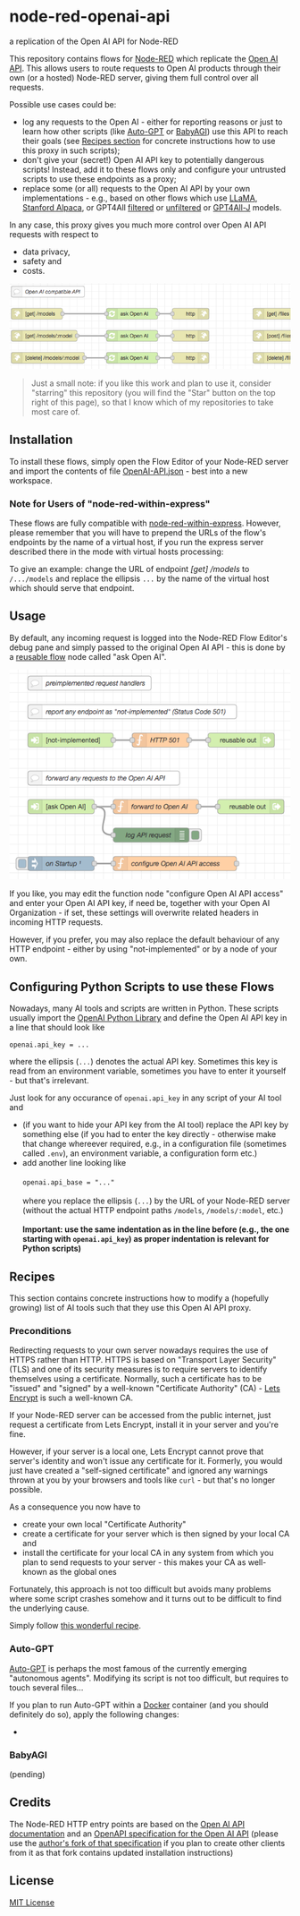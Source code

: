 # node-red-openai-api #

a replication of the Open AI API for Node-RED

This repository contains flows for [Node-RED](https://nodered.org/) which replicate the [Open AI API](https://platform.openai.com/docs/api-reference/introduction). This allows users to route requests to Open AI products through their own (or a hosted) Node-RED server, giving them full control over all requests.

Possible use cases could be:

* log any requests to the Open AI - either for reporting reasons or just to learn how other scripts (like [Auto-GPT](https://github.com/Significant-Gravitas/Auto-GPT) or [BabyAGI](https://github.com/yoheinakajima/babyagi)) use this API to reach their goals (see [Recipes section](#recipes) for concrete instructions how to use this proxy in such scripts);
* don't give your (secret!) Open AI API key to potentially dangerous scripts! Instead, add it to these flows only and configure your untrusted scripts to use these endpoints as a proxy;
* replace some (or all) requests to the Open AI API by your own implementations - e.g., based on other flows which use [LLaMA](https://github.com/rozek/node-red-flow-llama), [Stanford Alpaca](https://github.com/rozek/node-red-flow-alpaca), or GPT4All [filtered](https://github.com/rozek/node-red-flow-gpt4all-filtered) or [unfiltered](https://github.com/rozek/node-red-flow-gpt4all-unfiltered) or [GPT4All-J](https://github.com/rozek/node-red-flow-gpt4all-j) models.

In any case, this proxy gives you much more control over Open AI API requests with respect to

* data privacy,
* safety and
* costs.

![a small detail of the whole Open AI API replica](OpenAI-API_detail.png)

> Just a small note: if you like this work and plan to use it, consider "starring" this repository (you will find the "Star" button on the top right of this page), so that I know which of my repositories to take most care of.

## Installation ##

To install these flows, simply open the Flow Editor of your Node-RED server and import the contents of file [OpenAI-API.json](./OpenAI-API.json) - best into a new workspace.

### Note for Users of "node-red-within-express" ###

These flows are fully compatible with [node-red-within-express](https://github.com/rozek/node-red-within-express). However, please remember that you will have to prepend the URLs of the flow's endpoints by the name of a virtual host, if you run the express server described there in the mode with virtual hosts processing:

To give an example: change the URL of endpoint _[get] /models_ to `/.../models` and replace the ellipsis `...` by the name of the virtual host which should serve that endpoint.

## Usage ##

By default, any incoming request is logged into the Node-RED Flow Editor's debug pane and simply passed to the original Open AI API - this is done by a [reusable flow](https://github.com/rozek/node-red-contrib-reusable-flows) node called "ask Open AI".

![pre-implemented Open AI API Handlers](OpenAI-API-Handlers.png)

If you like, you may edit the function node "configure Open AI API access" and enter your Open AI API key, if need be, together with your Open AI Organization - if set, these settings will overwrite related headers in incoming HTTP requests.

However, if you prefer, you may also replace the default behaviour of any HTTP endpoint - either by using "not-implemented" or by a node of your own.

## Configuring Python Scripts to use these Flows ##

Nowadays, many AI tools and scripts are written in Python. These scripts usually import the [OpenAI Python Library](https://github.com/openai/openai-python) and define the Open AI API key in a line that should look like

```
openai.api_key = ...
```

where the ellipsis (`...`) denotes the actual API key. Sometimes this key is read from an environment variable, sometimes you have to enter it yourself - but that's irrelevant.

Just look for any occurance of `openai.api_key` in any script of your AI tool and

* (if you want to hide your API key from the AI tool) replace the API key by something else (if you had to enter the key directly - otherwise make that change whereever required, e.g., in a configuration file (sometimes called `.env`), an environment variable, a configuration form etc.)
* add another line looking like<br>&nbsp;<br>`openai.api_base = "..."`<br>&nbsp;<br>where you replace the ellipsis (`...`) by the URL of your Node-RED server (without the actual HTTP endpoint paths `/models`, `/models/:model`, etc.)<br>&nbsp;<br>**Important: use the same indentation as in the line before (e.g., the one starting with `openai.api_key`) as proper indentation is relevant for Python scripts)**

## Recipes ##

This section contains concrete instructions how to modify a (hopefully growing) list of AI tools such that they use this Open AI API proxy.

### Preconditions ###

Redirecting requests to your own server nowadays requires the use of HTTPS rather than HTTP. HTTPS is based on "Transport Layer Security" (TLS) and one of its security measures is to require servers to identify themselves using a certificate. Normally, such a certificate has to be "issued" and "signed" by a well-known "Certificate Authority" (CA) - [Lets Encrypt](https://letsencrypt.org) is such a well-known CA.

If your Node-RED server can be accessed from the public internet, just request a certificate from Lets Encrypt, install it in your server and you're fine.

However, if your server is a local one, Lets Encrypt cannot prove that server's identity and won't issue any certificate for it. Formerly, you would just have created a "self-signed certificate" and ignored any warnings thrown at you by your browsers and tools like `curl` - but that's no longer possible.

As a consequence you now have to

* create your own local "Certificate Authority"
* create a certificate for your server which is then signed by your local CA and
* install the certificate for your local CA in any system from which you plan to send requests to your server - this makes your CA as well-known as the global ones

Fortunately, this approach is not too difficult but avoids many problems where some script crashes somehow and it turns out to be difficult to find the underlying cause.

Simply follow [this wonderful recipe](https://deliciousbrains.com/ssl-certificate-authority-for-local-https-development/).

### Auto-GPT ###

[Auto-GPT](https://github.com/Significant-Gravitas/Auto-GPT) is perhaps the most famous of the currently emerging "autonomous agents". Modifying its script is not too difficult, but requires to touch several files...

If you plan to run Auto-GPT within a [Docker](https://www.docker.com/) container (and you should definitely do so), apply the following changes:

* 

### BabyAGI ###

(pending)

## Credits ##

The Node-RED HTTP entry points are based on the [Open AI API documentation](https://platform.openai.com/docs/introduction) and an [OpenAPI specification for the Open AI API](https://github.com/openai/openai-openapi) (please use the [author's fork of that specification](https://github.com/rozek/openai-openapi) if you plan to create other clients from it as that fork contains updated installation instructions)

## License ##

[MIT License](LICENSE.md)
